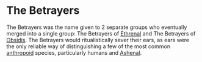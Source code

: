 # The Betrayers

<meta property="og:description" content="The Betrayers was the name given to 2 separate groups who eventually merged into a single group.">

The Betrayers was the name given to 2 separate groups who eventually merged into a single group: The Betrayers of [Ethrenal](../../inhabitants/figures/ethrenal.md) and The Betrayers of [Obsidis](../../inhabitants/figures/obsidis.md). The Betrayers would ritualistically sever their ears, as ears were the only reliable way of distinguishing a few of the most common [anthropoid](../../inhabitants/anthropoids/introduction.md) species, particularly humans and [Ashenal](../../inhabitants/anthropoids/ashenal.md).